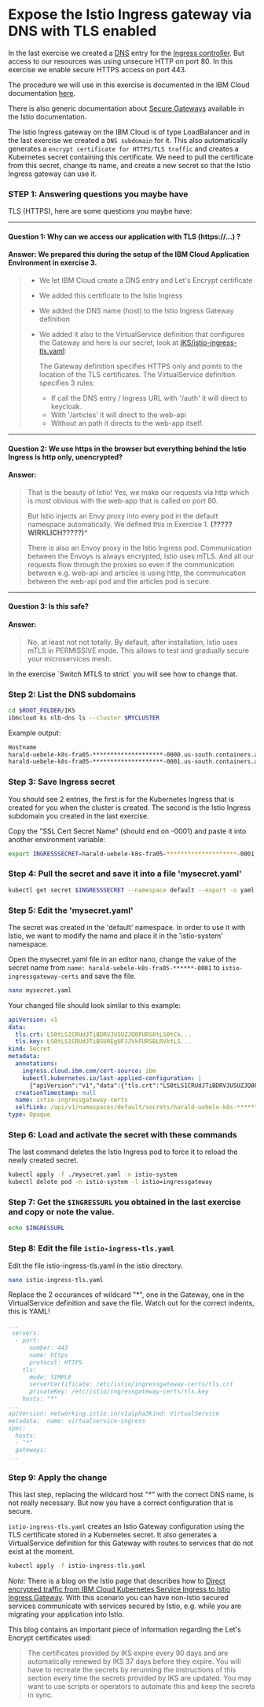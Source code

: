# Expose the Istio Ingress gateway via DNS with TLS enabled

In the last exercise we created a [DNS](https://en.wikipedia.org/wiki/Domain_Name_System) entry for the [Ingress controller](https://kubernetes.io/docs/concepts/services-networking/ingress/). But access to our resources was using unsecure HTTP on port 80. In this exercise  we enable secure HTTPS access on port 443.

The procedure we will use in this exercise is documented in the IBM Cloud documentation [here](https://cloud.ibm.com/docs/containers?topic=containers-istio-mesh#istio_expose_bookinfo_tls).

There is also generic documentation about [Secure Gateways](https://istio.io/latest/docs/tasks/traffic-management/ingress/secure-ingress/) available in the Istio documentation.

The Istio Ingress gateway on the IBM Cloud is of type LoadBalancer and in the last exercise we created a `DNS subdomain` for it. This also automatically generates a `encrypt certificate for HTTPS/TLS traffic` and creates a Kubernetes secret containing this certificate. We need to pull the certificate from this secret, change its name, and create a new secret so that the Istio Ingress gateway can use it.


### STEP 1: Answering questions you maybe have

TLS (HTTPS), here are some questions you maybe have:

---
#### **Question 1**: Why can we access our application with TLS (https://...) ?
#### **Answer:** We prepared this during the setup of the IBM Cloud Application Environment in exercise 3.

> * We let IBM Cloud create a DNS entry and Let's Encrypt certificate
> * We added this certificate to the Istio Ingress
> * We added the DNS name (host) to the Istio Ingress Gateway definition
> * We added it also to the VirtualService definition that configures the Gateway and here is our secret, look at [IKS/istio-ingress-tls.yaml](https://cloud-native-starter/blob/master/security/IKS/istio-ingress-tls.yaml):
>
>   The Gateway definition specifies HTTPS only and points to the location of the TLS certificates.
>    The VirtualService definition specifies 3 rules:
>    * If call the DNS entry / Ingress URL with '/auth' it will direct to keycloak.
>   * With '/articles' it will direct to the web-api
>   * Without an path it directs to the web-app itself.
---
#### **Question 2:** We use https in the browser but everything behind the Istio Ingress is http only, unencrypted?
#### **Answer:** 

> That is the beauty of Istio! Yes, we make our requests via http which is most obvious with the web-app that is called on port 80.
>
>But Istio injects an Envy proxy into every pod in the default namespace automatically. We defined this in Exercise 1. **(?????WIRKLICH?????)***
>
> There is also an Envoy proxy in the Istio Ingress pod. Communication between the Envoys is always encrypted, Istio uses mTLS. And all our requests flow through the proxies so even if the communication between e.g. web-api and articles is using http, the communication between the web-api pod and the articles pod is secure.
---
#### **Question 3:** Is this safe?
#### **Answer:** 

> No, at least not not totally. By default, after installation, Istio uses mTLS in PERMISSIVE mode. This allows to test and gradually secure your microservices mesh.

In the exercise ´Switch MTLS to strict` you will see how to change that.

### Step 2: List the DNS subdomains

```sh
cd $ROOT_FOLDER/IKS
ibmcloud ks nlb-dns ls --cluster $MYCLUSTER
```

Example output:

```sh
Hostname                                                                                            IP(s)                       Health Monitor   SSL Cert Status   SSL Cert Secret Name                                            Secret Namespace   
harald-uebele-k8s-fra05-********************-0000.us-south.containers.appdomain.cloud   169.46.52.50,169.48.97.58   enabled          created           harald-uebele-k8s-fra05-********************-0000   default   
harald-uebele-k8s-fra05-********************-0001.us-south.containers.appdomain.cloud   169.48.97.62                None             created           harald-uebele-k8s-fra05-********************-0001   default
```

### Step 3: Save Ingress secret

You should see 2 entries, the first is for the Kubernetes Ingress that is created for you when the cluster is created. The second is the Istio Ingress subdomain you created in the last exercise. 

Copy the "SSL Cert Secret Name" (should end on -0001) and paste it into another environment variable:

```sh
export INGRESSSECRET=harald-uebele-k8s-fra05-********************-0001
```

### Step 4: Pull the secret and save it into a file 'mysecret.yaml'

```sh
kubectl get secret $INGRESSSECRET --namespace default --export -o yaml > mysecret.yaml
```

### Step 5: Edit the 'mysecret.yaml'

The secret was created in the 'default' namespace. In order to use it with Istio, we want to modify the name and place it in the 'istio-system' namespace.

Open the mysecret.yaml file in an editor nano, change the value of the secret name from `name: harald-uebele-k8s-fra05-******-0001` to `istio-ingressgateway-certs` and save the file.

```sh
nano mysecret.yaml
```

Your changed file should look similar to this example:

```yml
apiVersion: v1
data:
  tls.crt: LS0tLS1CRUdJTiBDRVJUSUZJQ0FURS0tLS0tCk...
  tls.key: LS0tLS1CRUdJTiBSU0EgUFJJVkFURSBLRVktLS...
kind: Secret
metadata:
  annotations:
    ingress.cloud.ibm.com/cert-source: ibm
    kubectl.kubernetes.io/last-applied-configuration: |
      {"apiVersion":"v1","data":{"tls.crt":"LS0tLS1CRUdJTiBDRVJUSUZJQ0FU...
  creationTimestamp: null
  name: istio-ingressgateway-certs
  selfLink: /api/v1/namespaces/default/secrets/harald-uebele-k8s-***************-0001
type: Opaque
```

### Step 6: Load and activate the secret with these commands

The last command deletes the Istio Ingress pod to force it to reload the newly created secret.

```sh
kubectl apply -f ./mysecret.yaml -n istio-system
kubectl delete pod -n istio-system -l istio=ingressgateway
```

### Step 7: Get the `$INGRESSURL` you obtained in the last exercise and copy or note the value.

```sh
echo $INGRESSURL
```

### Step 8: Edit the file `istio-ingress-tls.yaml`

Edit the file istio-ingress-tls.yaml in the istio directory. 

```sh
nano istio-ingress-tls.yaml
```

Replace the 2 occurances of wildcard "*", one in the Gateway, one in the VirtualService definition and save the file. 
Watch out for the correct indents, this is YAML!

```yml
...
 servers:
  - port:
      number: 443
      name: https
      protocol: HTTPS
    tls:
      mode: SIMPLE
      serverCertificate: /etc/istio/ingressgateway-certs/tls.crt
      privateKey: /etc/istio/ingressgateway-certs/tls.key
    hosts: "*"
...
apiVersion: networking.istio.io/v1alpha3kind: VirtualService
metadata:  name: virtualservice-ingress
spec:
  hosts:
  - "*"
  gateways:
...
```

### Step 9: Apply the change

This last step, replacing the wildcard host "*" with the correct DNS name, is not really necessary. But now you have a correct configuration that is secure.

`istio-ingress-tls.yaml` creates an Istio Gateway configuration using the TLS certificate stored in a Kubernetes secret. It also generates a VirtualService definition for this Gateway with routes to services that do not exist at the moment.

```sh
kubectl apply -f istio-ingress-tls.yaml
```

_Note:_ There is a blog on the Istio page that describes how to [Direct encrypted traffic from IBM Cloud Kubernetes Service Ingress to Istio Ingress Gateway](https://istio.io/latest/blog/2020/alb-ingress-gateway-iks/). With this scenario you can have non-Istio secured services communicate with services secured by Istio, e.g. while you are migrating your application into Istio.

This blog contains an important piece of information regarding the Let's Encrypt certificates used:

> The certificates provided by IKS expire every 90 days and are automatically renewed by IKS 37 days before they expire. You will have to recreate the secrets by rerunning the instructions of this section every time the secrets provided by IKS are updated. You may want to use scripts or operators to automate this and keep the secrets in sync.


